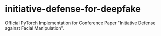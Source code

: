 # initiative-defense-for-deepfake
Official PyTorch Implementation for Conference Paper "Initiative Defense against Facial Manipulation".
